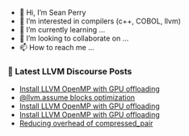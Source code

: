 - 👋 Hi, I’m Sean Perry
- 👀 I’m interested in compilers (c++, COBOL, llvm)
- 🌱 I’m currently learning ...
- 💞️ I’m looking to collaborate on ...
- 📫 How to reach me ...

<!---
s66perry/s66perry is a ✨ special ✨ repository because its `README.md` (this file) appears on your GitHub profile.
You can click the Preview link to take a look at your changes.
--->
### 📕 Latest LLVM Discourse Posts

<!-- DISCOURSE-LLVM:START -->
- [Install LLVM OpenMP with GPU offloading](https://discourse.llvm.org/t/install-llvm-openmp-with-gpu-offloading/71661#post_5)
- [@llvm.assume blocks optimization](https://discourse.llvm.org/t/llvm-assume-blocks-optimization/71609#post_19)
- [Install LLVM OpenMP with GPU offloading](https://discourse.llvm.org/t/install-llvm-openmp-with-gpu-offloading/71661#post_4)
- [Install LLVM OpenMP with GPU offloading](https://discourse.llvm.org/t/install-llvm-openmp-with-gpu-offloading/71661#post_3)
- [Reducing overhead of compressed_pair](https://discourse.llvm.org/t/reducing-overhead-of-compressed-pair/71660#post_2)
<!-- DISCOURSE-LLVM:END -->
